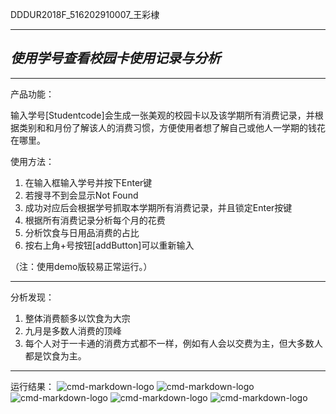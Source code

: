 ﻿DDDUR2018F_516202910007_王彩棣



---

***使用学号查看校园卡使用记录与分析***
--------------------


----------


产品功能：

输入学号[Studentcode]会生成一张美观的校园卡以及该学期所有消费记录，并根据类别和和月份了解该人的消费习惯，方便使用者想了解自己或他人一学期的钱花在哪里。


使用方法：
1. 在输入框输入学号并按下Enter键
2. 若搜寻不到会显示Not Found
3. 成功对应后会根据学号抓取本学期所有消费记录，并且锁定Enter按键
4. 根据所有消费记录分析每个月的花费
5. 分析饮食与日用品消费的占比
6. 按右上角+号按钮[addButton]可以重新输入

（注：使用demo版较易正常运行。）


----------


分析发现：
1. 整体消费额多以饮食为大宗
2. 九月是多数人消费的顶峰
3. 每个人对于一卡通的消费方式都不一样，例如有人会以交费为主，但大多数人都是饮食为主。


----------

运行结果：
![cmd-markdown-logo](https://github.com/zurara/DDDUR2018F_516202910007/blob/master/运行截图/16128193.png)
![cmd-markdown-logo](https://github.com/zurara/DDDUR2018F_516202910007/blob/master/运行截图/61082706.png)
![cmd-markdown-logo](https://github.com/zurara/DDDUR2018F_516202910007/blob/master/运行截图/initial.png)
![cmd-markdown-logo](https://github.com/zurara/DDDUR2018F_516202910007/blob/master/运行截图/notFOUND.png)
![cmd-markdown-logo](https://github.com/zurara/DDDUR2018F_516202910007/blob/master/运行截图/addButton.png)

